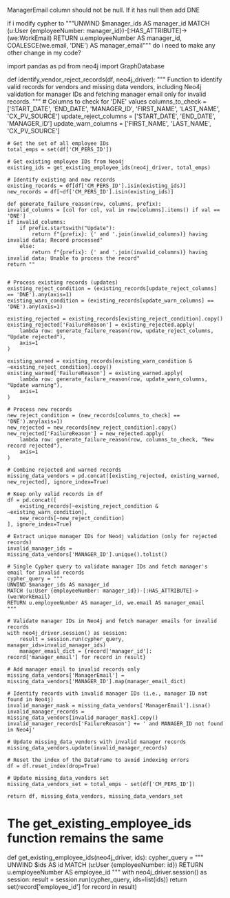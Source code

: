 ManagerEmail column should not be null. If it has null then add DNE

if i modify cypher to """UNWIND $manager_ids AS manager_id
MATCH (u:User {employeeNumber: manager_id})-[:HAS_ATTRIBUTE]->(we:WorkEmail)
RETURN u.employeeNumber AS manager_id, 
       COALESCE(we.email, 'DNE') AS manager_email""" do i need to make any other change in my code?


import pandas as pd
from neo4j import GraphDatabase

def identify_vendor_reject_records(df, neo4j_driver):
    """
    Function to identify valid records for vendors and missing data vendors,
    including Neo4j validation for manager IDs and fetching manager email only for invalid records.
    """
    # Columns to check for 'DNE' values
    columns_to_check = ['START_DATE', 'END_DATE', 'MANAGER_ID', 'FIRST_NAME', 'LAST_NAME', 'CX_PV_SOURCE']
    update_reject_columns = ['START_DATE', 'END_DATE', 'MANAGER_ID']
    update_warn_columns = ['FIRST_NAME', 'LAST_NAME', 'CX_PV_SOURCE']

    # Get the set of all employee IDs
    total_emps = set(df['CM_PERS_ID'])

    # Get existing employee IDs from Neo4j
    existing_ids = get_existing_employee_ids(neo4j_driver, total_emps)

    # Identify existing and new records
    existing_records = df[df['CM_PERS_ID'].isin(existing_ids)]
    new_records = df[~df['CM_PERS_ID'].isin(existing_ids)]

    def generate_failure_reason(row, columns, prefix):
    invalid_columns = [col for col, val in row[columns].items() if val == 'DNE']
    if invalid_columns:
        if prefix.startswith("Update"):
            return f"{prefix}: {' and '.join(invalid_columns)} having invalid data; Record processed"
        else:
            return f"{prefix}: {' and '.join(invalid_columns)} having invalid data; Unable to process the record"
    return ""


    # Process existing records (updates)
    existing_reject_condition = (existing_records[update_reject_columns] == 'DNE').any(axis=1)
    existing_warn_condition = (existing_records[update_warn_columns] == 'DNE').any(axis=1)
    
    existing_rejected = existing_records[existing_reject_condition].copy()
    existing_rejected['FailureReason'] = existing_rejected.apply(
        lambda row: generate_failure_reason(row, update_reject_columns, "Update rejected"),
        axis=1
    )

    existing_warned = existing_records[existing_warn_condition & ~existing_reject_condition].copy()
    existing_warned['FailureReason'] = existing_warned.apply(
        lambda row: generate_failure_reason(row, update_warn_columns, "Update warning"),
        axis=1
    )

    # Process new records
    new_reject_condition = (new_records[columns_to_check] == 'DNE').any(axis=1)
    new_rejected = new_records[new_reject_condition].copy()
    new_rejected['FailureReason'] = new_rejected.apply(
        lambda row: generate_failure_reason(row, columns_to_check, "New record rejected"),
        axis=1
    )

    # Combine rejected and warned records
    missing_data_vendors = pd.concat([existing_rejected, existing_warned, new_rejected], ignore_index=True)

    # Keep only valid records in df
    df = pd.concat([
        existing_records[~existing_reject_condition & ~existing_warn_condition],
        new_records[~new_reject_condition]
    ], ignore_index=True)

    # Extract unique manager IDs for Neo4j validation (only for rejected records)
    invalid_manager_ids = missing_data_vendors['MANAGER_ID'].unique().tolist()

    # Single Cypher query to validate manager IDs and fetch manager's email for invalid records
    cypher_query = """
    UNWIND $manager_ids AS manager_id
    MATCH (u:User {employeeNumber: manager_id})-[:HAS_ATTRIBUTE]->(we:WorkEmail)
    RETURN u.employeeNumber AS manager_id, we.email AS manager_email
    """

    # Validate manager IDs in Neo4j and fetch manager emails for invalid records
    with neo4j_driver.session() as session:
        result = session.run(cypher_query, manager_ids=invalid_manager_ids)
        manager_email_dict = {record['manager_id']: record['manager_email'] for record in result}

    # Add manager email to invalid records only
    missing_data_vendors['ManagerEmail'] = missing_data_vendors['MANAGER_ID'].map(manager_email_dict)

    # Identify records with invalid manager IDs (i.e., manager ID not found in Neo4j)
    invalid_manager_mask = missing_data_vendors['ManagerEmail'].isna()
    invalid_manager_records = missing_data_vendors[invalid_manager_mask].copy()
    invalid_manager_records['FailureReason'] += ' and MANAGER_ID not found in Neo4j'
    
    # Update missing_data_vendors with invalid manager records
    missing_data_vendors.update(invalid_manager_records)

    # Reset the index of the DataFrame to avoid indexing errors
    df = df.reset_index(drop=True)

    # Update missing_data_vendors set
    missing_data_vendors_set = total_emps - set(df['CM_PERS_ID'])

    return df, missing_data_vendors, missing_data_vendors_set

# The get_existing_employee_ids function remains the same
def get_existing_employee_ids(neo4j_driver, ids):
    cypher_query = """
    UNWIND $ids AS id
    MATCH (u:User {employeeNumber: id})
    RETURN u.employeeNumber AS employee_id
    """
    with neo4j_driver.session() as session:
        result = session.run(cypher_query, ids=list(ids))
        return set(record['employee_id'] for record in result)